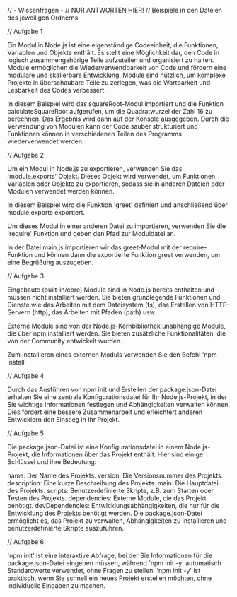 //  - Wissenfragen -
// NUR ANTWORTEN HIER! 
// Beispiele in den Dateien des jeweiligen Ordnerns 


// Aufgabe 1 

Ein Modul in Node.js ist eine eigenständige Codeeinheit, die Funktionen, Variablen und Objekte enthält. Es stellt eine Möglichkeit dar, den Code in logisch zusammengehörige Teile aufzuteilen und organisiert zu halten. Module ermöglichen die Wiederverwendbarkeit von Code und fördern eine modulare und skalierbare Entwicklung.
Module sind nützlich, um komplexe Projekte in überschaubare Teile zu zerlegen, was die Wartbarkeit und Lesbarkeit des Codes verbessert.

In diesem Beispiel wird das squareRoot-Modul importiert und die Funktion calculateSquareRoot aufgerufen, um die Quadratwurzel der Zahl 16 zu berechnen. Das Ergebnis wird dann auf der Konsole ausgegeben. Durch die Verwendung von Modulen kann der Code sauber strukturiert und Funktionen können in verschiedenen Teilen des Programms wiederverwendet werden.


// Aufgabe 2

Um ein Modul in Node.js zu exportieren, verwenden Sie das 'module.exports' Objekt. Dieses Objekt wird verwendet, um Funktionen, Variablen oder Objekte zu exportieren, sodass sie in anderen Dateien oder Modulen verwendet werden können.

In diesem Beispiel wird die Funktion 'greet' definiert und anschließend über module.exports exportiert.

Um dieses Modul in einer anderen Datei zu importieren, verwenden Sie die 'require' Funktion und geben den Pfad zur Moduldatei an.

In der Datei main.js importieren wir das greet-Modul mit der require-Funktion und können dann die exportierte Funktion greet verwenden, um eine Begrüßung auszugeben.


// Aufgabe 3

Eingebaute (built-in/core) Module sind in Node.js bereits enthalten und müssen nicht installiert werden. Sie bieten grundlegende Funktionen und Dienste wie das Arbeiten mit dem Dateisystem (fs), das Erstellen von HTTP-Servern (http), das Arbeiten mit Pfaden (path) usw.

Externe Module sind von der Node.js-Kernbibliothek unabhängige Module, die über npm installiert werden. Sie bieten zusätzliche Funktionalitäten, die von der Community entwickelt wurden.

Zum Installieren eines externen Moduls verwenden Sie den Befehl 'npm install'


// Aufgabe 4

Durch das Ausführen von npm init und Erstellen der package.json-Datei erhalten Sie eine zentrale Konfigurationsdatei für Ihr Node.js-Projekt, in der Sie wichtige Informationen festlegen und Abhängigkeiten verwalten können. Dies fördert eine bessere Zusammenarbeit und erleichtert anderen Entwicklern den Einstieg in Ihr Projekt.


// Aufgabe 5

Die package.json-Datei ist eine Konfigurationsdatei in einem Node.js-Projekt, die Informationen über das Projekt enthält. Hier sind einige Schlüssel und ihre Bedeutung:

name: Der Name des Projekts.
version: Die Versionsnummer des Projekts.
description: Eine kurze Beschreibung des Projekts.
main: Die Hauptdatei des Projekts.
scripts: Benutzerdefinierte Skripte, z.B. zum Starten oder Testen des Projekts.
dependencies: Externe Module, die das Projekt benötigt.
devDependencies: Entwicklungsabhängigkeiten, die nur für die Entwicklung des Projekts benötigt werden.
Die package.json-Datei ermöglicht es, das Projekt zu verwalten, Abhängigkeiten zu installieren und benutzerdefinierte Skripte auszuführen.


// Aufgabe 6 

'npm init' ist eine interaktive Abfrage, bei der Sie Informationen für die package.json-Datei eingeben müssen, während 'npm init -y' automatisch Standardwerte verwendet, ohne Fragen zu stellen. 'npm init -y' ist praktisch, wenn Sie schnell ein neues Projekt erstellen möchten, ohne individuelle Eingaben zu machen.

